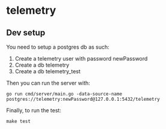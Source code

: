 # telemetry

## Dev setup

You need to setup a postgres db as such:
1) Create a telemetry user with password newPassword
2) Create a db telemetry
3) Create a db telemetry_test

Then you can run the server with:
```
go run cmd/server/main.go -data-source-name postgres://telemetry:newPassword@127.0.0.1:5432/telemetry
```

Finally, to run the test:
```
make test
```
